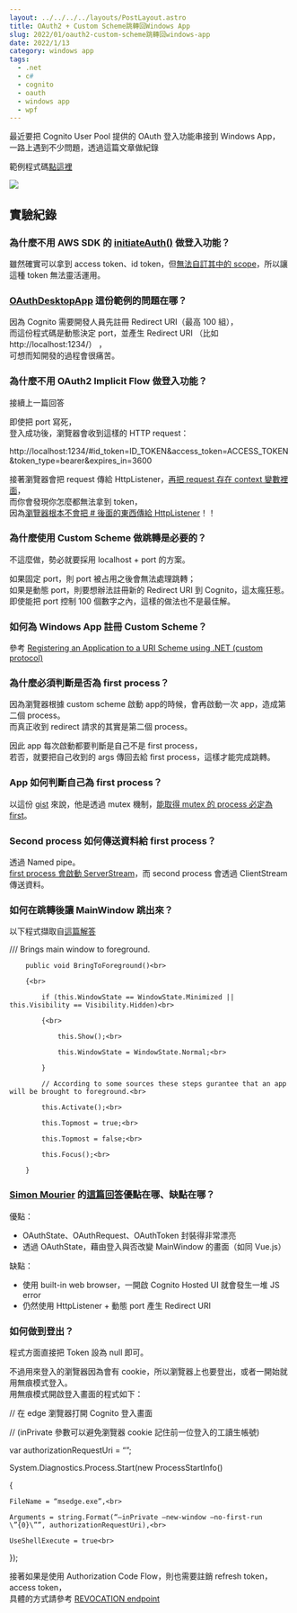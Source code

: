 ```yaml
---
layout: ../../../../layouts/PostLayout.astro
title: OAuth2 + Custom Scheme跳轉回Windows App
slug: 2022/01/oauth2-custom-scheme跳轉回windows-app
date: 2022/1/13
category: windows app
tags: 
  - .net
  - c#
  - cognito
  - oauth
  - windows app
  - wpf
---
```


  
最近要把 Cognito User Pool 提供的 OAuth 登入功能串接到 Windows App，<br>
一路上遇到不少問題，透過這篇文章做紀錄







  
範例程式碼[點這裡](https://github.com/artyomliou/OAuth2-Redirect-Custom-Scheme-For-Windows-App)



![](/wp-content/uploads/2022/01/WindowsDesktopAppOauth-1024x502.jpg)



  




  
## 實驗紀錄



  
### 為什麼不用 AWS SDK 的 [initiateAuth()](https://docs.aws.amazon.com/cognito-user-identity-pools/latest/APIReference/API_InitiateAuth.html) 做登入功能？



  
雖然確實可以拿到 access token、id token，但[無法自訂其中的 scope](https://github.com/aws-amplify/aws-sdk-android/issues/684)，所以讓這種 token 無法靈活運用。



  
 



  
 



  
### [OAuthDesktopApp](https://github.com/googlesamples/oauth-apps-for-windows/tree/master/OAuthDesktopApp) 這份範例的問題在哪？



  
因為 Cognito 需要開發人員先註冊 Redirect URI（最高 100 組），<br>
而這份程式碼是動態決定 port，並產生 Redirect URI （比如 http://localhost:1234/） ，<br>
可想而知開發的過程會很痛苦。



  
 



  
 



  
### 為什麼不用 OAuth2 Implicit Flow 做登入功能？



  
接續上一篇回答



  
即使把 port 寫死，<br>
登入成功後，瀏覽器會收到這樣的 HTTP request：


  
http://localhost:1234/#id_token=ID_TOKEN&access_token=ACCESS_TOKEN&token_type=bearer&expires_in=3600



  
接著瀏覽器會把 request 傳給 HttpListener，[再把 request 存在 context 變數裡面](https://github.com/googlesamples/oauth-apps-for-windows/blob/master/OAuthDesktopApp/OAuthDesktopApp/MainWindow.xaml.cs#L68-L103)，<br>
而你會發現你怎麼都無法拿到 token，<br>
因為[瀏覽器根本不會把 # 後面的東西傳給 HttpListener](https://stackoverflow.com/questions/940905/can-i-read-the-hash-portion-of-the-url-on-my-server-side-application-php-ruby)！！



  
 



  
 



  
### 為什麼使用 Custom Scheme 做跳轉是必要的？



  
不這麼做，勢必就要採用 localhost + port 的方案。



  
如果固定 port，則 port 被占用之後會無法處理跳轉；<br>
如果是動態 port，則要想辦法註冊新的 Redirect URI 到 Cognito，這太瘋狂惹。<br>
即使能把 port 控制 100 個數字之內，這樣的做法也不是最佳解。



  
 



  
 



  
### 如何為 Windows App 註冊 Custom Scheme？



  
參考 [Registering an Application to a URI Scheme using .NET (custom protocol)](https://www.meziantou.net/registering-an-application-to-a-uri-scheme-using-net.htm)



  
 



  
 



  
### 為什麼必須判斷是否為 first process？



  
因為瀏覽器根據 custom scheme 啟動 app的時候，會再啟動一次 app，造成第二個 process。<br>
而真正收到 redirect 請求的其實是第二個 process。



  
因此 app 每次啟動都要判斷是自己不是 first process，<br>
若否，就要把自己收到的 args 傳回去給 first process，這樣才能完成跳轉。



  
 



  
 



  
### App 如何判斷自己為 first process？



  
以這份 [gist](https://gist.github.com/LGM-AdrianHum/d16a6b49d1b7644b2b9f88f85db2d41e) 來說，他是透過 mutex 機制，[能取得 mutex 的 process 必定為 first](https://gist.github.com/LGM-AdrianHum/d16a6b49d1b7644b2b9f88f85db2d41e#file-singleinstance-cs-L24-L54)。



  
 



  
 



  
### Second process 如何傳送資料給 first process？



  
透過 Named pipe。<br>
[first process 會啟動 ServerStream](https://gist.github.com/LGM-AdrianHum/d16a6b49d1b7644b2b9f88f85db2d41e#file-singleinstance-cs-L70-L96)，而 second process 會透過 ClientStream 傳送資料。



  
 



  
 



  
### 如何在跳轉後讓 MainWindow 跳出來？



  
以下程式擷取自[這篇解答](https://stackoverflow.com/questions/48321034/wpf-application-authentication-with-google/48457204#48457204)


  
/// 
Brings main window to foreground.
  
        public void BringToForeground()<br>

        {<br>

            if (this.WindowState == WindowState.Minimized || this.Visibility == Visibility.Hidden)<br>

            {<br>

                this.Show();<br>

                this.WindowState = WindowState.Normal;<br>

            }
  
            // According to some sources these steps gurantee that an app will be brought to foreground.<br>

            this.Activate();<br>

            this.Topmost = true;<br>

            this.Topmost = false;<br>

            this.Focus();<br>

        }



  
 



  
 



  
### [Simon Mourier](https://stackoverflow.com/users/403671/simon-mourier) 的[這篇回答](https://stackoverflow.com/questions/48321034/wpf-application-authentication-with-google/48457204#48457204)優點在哪、缺點在哪？



  
優點：



  
- OAuthState、OAuthRequest、OAuthToken 封裝得非常漂亮  
- 透過 OAuthState，藉由登入與否改變 MainWindow 的畫面（如同 Vue.js）



  
缺點：



  
- 使用 built-in web browser，一開啟 Cognito Hosted UI 就會發生一堆 JS error  
- 仍然使用 HttpListener + 動態 port 產生 Redirect URI



  
 



  
 



  
### 如何做到登出？



  
程式方面直接把 Token 設為 null 即可。



  
不過用來登入的瀏覽器因為會有 cookie，所以瀏覽器上也要登出，或者一開始就用無痕模式登入。<br>
用無痕模式開啟登入畫面的程式如下：


  
// 在 edge 瀏覽器打開 Cognito 登入畫面<br>

// (inPrivate 參數可以避免瀏覽器 cookie 記住前一位登入的工讀生帳號)<br>

var authorizationRequestUri = “”;<br>

System.Diagnostics.Process.Start(new ProcessStartInfo()<br>

{<br>

    FileName = “msedge.exe”,<br>

    Arguments = string.Format(“–inPrivate –new-window –no-first-run \”{0}\””, authorizationRequestUri),<br>

    UseShellExecute = true<br>

});



  
接著如果是使用 Authorization Code Flow，則也需要註銷 refresh token，access token，<br>
具體的方式請參考 [REVOCATION endpoint](https://docs.aws.amazon.com/cognito/latest/developerguide/revocation-endpoint.html)
